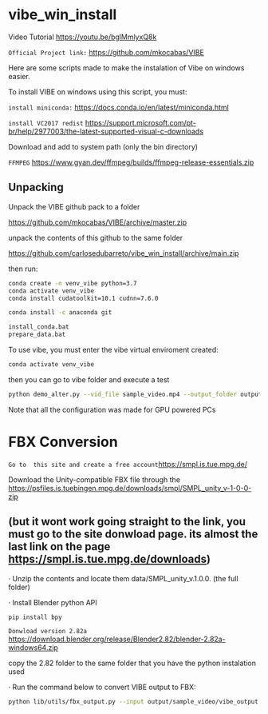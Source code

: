 # vibe_win_install
Video Tutorial
https://youtu.be/bglMmlyxQ8k


`Official Project link:` https://github.com/mkocabas/VIBE


Here are some scripts made to make the instalation of Vibe on windows easier.


To install VIBE on windows using this script, you must:

`install miniconda:`
https://docs.conda.io/en/latest/miniconda.html


`install VC2017 redist`
https://support.microsoft.com/pt-br/help/2977003/the-latest-supported-visual-c-downloads

Download and add to system path (only the bin directory)

`FFMPEG`
https://www.gyan.dev/ffmpeg/builds/ffmpeg-release-essentials.zip



## Unpacking

Unpack the VIBE github pack to a folder

https://github.com/mkocabas/VIBE/archive/master.zip

unpack the contents of this github to the same folder

https://github.com/carlosedubarreto/vibe_win_install/archive/main.zip

then run:
```bash
conda create -n venv_vibe python=3.7
conda activate venv_vibe
conda install cudatoolkit=10.1 cudnn=7.6.0

conda install -c anaconda git

install_conda.bat
prepare_data.bat
```


To use vibe, you must enter the vibe virtual enviroment created:
```bash
conda activate venv_vibe
```

then you can go to vibe folder and execute a test
```bash
python demo_alter.py --vid_file sample_video.mp4 --output_folder output/ --display 
```
Note that all the configuration was made for GPU powered PCs


# FBX Conversion

`Go to  this site and create a free account`https://smpl.is.tue.mpg.de/

Download the Unity-compatible FBX file through the 
https://psfiles.is.tuebingen.mpg.de/downloads/smpl/SMPL_unity_v-1-0-0-zip 
## (but it wont work going straight to the link, you must go to the site donwload page. its almost the last link on the page https://smpl.is.tue.mpg.de/downloads)


· Unzip the contents and locate them data/SMPL_unity_v.1.0.0. (the full folder)

· Install Blender python API
```bash
pip install bpy 
```

`Donwload version 2.82a`
https://download.blender.org/release/Blender2.82/blender-2.82a-windows64.zip


copy the 2.82 folder to the same folder that you have the python instalation used

· Run the command below to convert VIBE output to FBX:
```bash
python lib/utils/fbx_output.py --input output/sample_video/vibe_output.pkl --output output/sample_video/fbx_output.fbx --fps_source 30 --fps_target 30 --gender female 
```
